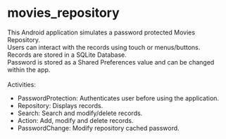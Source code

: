 # movies_repository
This Android application simulates a password protected Movies Repository.
<br>
Users can interact with the records using touch or menus/buttons.
<br>
Records are stored in a SQLite Database.
<br>
Password is stored as a Shared Preferences value and can be changed within the app.
<br>
<br>
Activities:
- PasswordProtection: Authenticates user before using the application.
- Repository: Displays records.
- Search: Search and modify/delete records.
- Action: Add, modify and delete records.
- PasswordChange: Modify repository cached password.
